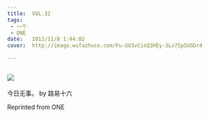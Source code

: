 ```yaml
---
title:	VOL.32
tags:
 - 一个
 - ONE
date:	2012/11/8 1:44:02
cover:	http://image.wufazhuce.com/Fu-GU3vCinQ3HEy-3Lv75pSUGDr4

---
```

![](http://image.wufazhuce.com/Fu-GU3vCinQ3HEy-3Lv75pSUGDr4)
---

今日无事。 by 路易十六
 
Reprinted from ONE
